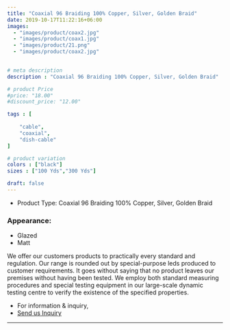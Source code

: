 ```yaml
---
title: "Coaxial 96 Braiding 100% Copper, Silver, Golden Braid"
date: 2019-10-17T11:22:16+06:00
images: 
  - "images/product/coax2.jpg"
  - "images/product/coax1.jpg"
  - "images/product/21.png"
  - "images/product/coax2.jpg"
  

# meta description
description : "Coaxial 96 Braiding 100% Copper, Silver, Golden Braid"

# product Price
#price: "18.00"
#discount_price: "12.00"

tags : [
    
    "cable",
    "coaxial",
    "dish-cable"
]

# product variation
colors : ["black"]
sizes : ["100 Yds","300 Yds"]

draft: false
---
```

* Product Type: Coaxial 96 Braiding 100% Copper, Silver, Golden Braid

### Appearance: 
* Glazed
* Matt

We offer our customers products to practically every standard and regulation. Our range is rounded out by special-purpose leds produced to customer requirements. It goes without saying that no product leaves our premises without having been tested. We employ both standard measuring procedures and special testing equipment in our large-scale dynamic testing centre to verify the existence of the specified properties.

* For information & inquiry,
* [Send us Inquiry](mailto:info@smartchemcable.com)
***